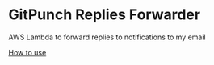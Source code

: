 # GitPunch Replies Forwarder
AWS Lambda to forward replies to notifications to my email

[How to use](https://github.com/arithmetric/aws-lambda-ses-forwarder)
